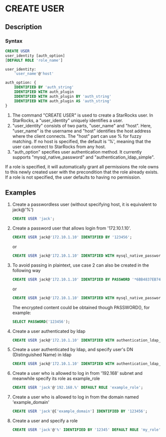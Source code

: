 # CREATE USER

## Description

### Syntax

```SQL
CREATE USER
user_identity [auth_option]
[DEFAULT ROLE 'role_name']

user_identity:
    'user_name'@'host'

auth_option: {
    IDENTIFIED BY 'auth_string'
    IDENTIFIED WITH auth_plugin
    IDENTIFIED WITH auth_plugin BY 'auth_string'
    IDENTIFIED WITH auth_plugin AS 'auth_string'
}
```

1. The command "CREATE USER" is used to create a StarRocks user. In StarRocks, a "user_identity" uniquely identifies a user.  
2. "user_identity" consists of two parts, "user_name" and "host". Here, "user_name" is the username and "host" identifies the host address where the client connects. The "host" part can use % for fuzzy matching. If no host is specified, the default is '%', meaning that the user can connect to StarRocks from any host.
3. "auth_option" specifies user authentication method. It currently supports "mysql_native_password" and "authentication_ldap_simple".

If a role is specified, it will automatically grant all permissions the role owns to this newly created user with the precondition that the role already exists. If a role is not specified, the user defaults to having no permission.  

## Examples

1. Create a passwordless user (without specifying host, it is equivalent to jack@'%')

    ```SQL
    CREATE USER 'jack';
    ```

2. Create a password user that allows login from '172.10.1.10'.

    ```sql
    CREATE USER jack@'172.10.1.10' IDENTIFIED BY '123456';
    ```

    or

    ```SQL
    CREATE USER jack@'172.10.1.10' IDENTIFIED WITH mysql_native_password BY '123456';
    ```

3. To avoid passing in plaintext, use case 2 can also be created in the following way

    ```SQL
    CREATE USER jack@'172.10.1.10' IDENTIFIED BY PASSWORD '*6BB4837EB74329105EE4568DDA7DC67ED2CA2AD9';
    ```

    or

    ```SQL
    CREATE USER jack@'172.10.1.10' IDENTIFIED WITH mysql_native_password AS '*6BB4837EB74329105EE4568DDA7DC67ED2CA2AD9';
    ```

    The encrypted content could be obtained though PASSWORD(), for example:

    ```sql
    SELECT PASSWORD('123456');
    ```

4. Create a user authenticated by ldap

    ```sql
    CREATE USER jack@'172.10.1.10' IDENTIFIED WITH authentication_ldap_simple
    ```

5. Create a user authenticated by ldap, and specify user's DN (Distinguished Name) in ldap

    ```sql
    CREATE USER jack@'172.10.1.10' IDENTIFIED WITH authentication_ldap_simple AS 'uid=jack,ou=company,dc=example,dc=com'
    ```

6. Create a user who is allowed to log in from '192.168' subnet and meanwhile specify its role as example_role

    ```sql
    CREATE USER 'jack'@'192.168.%' DEFAULT ROLE 'example_role';
    ```

7. Create a user who is allowed to log in from the domain named 'example_domain'

    ```sql
    CREATE USER 'jack'@['example_domain'] IDENTIFIED BY '123456';
    ```

8. Create a user and specify a role

    ```sql
    CREATE USER 'jack'@'%' IDENTIFIED BY '12345' DEFAULT ROLE 'my_role';
    ```
